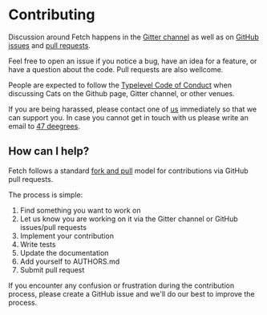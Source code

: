 # Contributing

Discussion around Fetch happens in the [Gitter channel](https://gitter.im/47deg/fetch) as well as on
[GitHub issues](https://github.com/47deg/fetch/issues) and [pull requests](https://github.com/47deg/fetch/pulls).

Feel free to open an issue if you notice a bug, have an idea for a feature, or have a question about
the code. Pull requests are also wellcome.


People are expected to follow the [Typelevel Code of Conduct](http://typelevel.org/conduct.html) when
discussing Cats on the Github page, Gitter channel, or other venues.

If you are being harassed, please contact one of [us](AUTHORS.md#maintainers) immediately so that we can support you.
In case you cannot get in touch with us please write an email to [47 deegrees](mailto:hello@47deg.com).

## How can I help?

Fetch follows a standard [fork and pull](https://help.github.com/articles/using-pull-requests/) model for contributions via GitHub pull requests.

The process is simple:

 1. Find something you want to work on
 2. Let us know you are working on it via the Gitter channel or GitHub issues/pull requests
 3. Implement your contribution
 4. Write tests
 5. Update the documentation
 6. Add yourself to AUTHORS.md
 7. Submit pull request

If you encounter any confusion or frustration during the contribution process, please create a GitHub issue and we'll do our best to improve the process.
